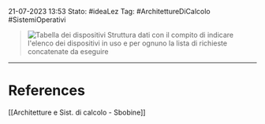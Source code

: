 21-07-2023 13:53
Stato: #ideaLez 
Tag: #ArchitettureDiCalcolo #SistemiOperativi

> ![Tabella dei dispositivi](https://i.imgur.com/kxmM4aj.png)
> Struttura dati con il compito di indicare l'elenco dei dispositivi in uso e per ognuno la lista di richieste concatenate da eseguire




---
# References 
[[Architetture e Sist. di calcolo - Sbobine]]
